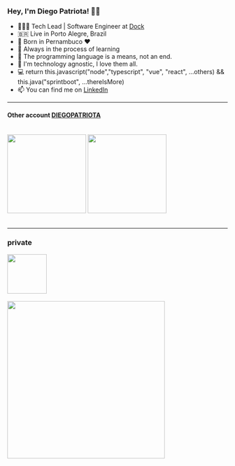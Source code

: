 ### Hey, I'm Diego Patriota! 👨‍💻

- 👨🏾‍💻 Tech Lead | Software Engineer at [Dock](https://www.dock.tech/)
- 🇧🇷 Live in Porto Alegre, Brazil
- 🌵 Born in Pernambuco ❤
- 🚀 Always in the process of learning
- 🔑 The programming language is a means, not an end.
- 🧬 I'm technology agnostic, I love them all.
- 💻 return this.javascript("node","typescript", "vue", "react", ...others) && this.java("sprintboot", ...thereIsMore)
- 📫 You can find me on [LinkedIn](https://br.linkedin.com/in/diego-patriota-10a148b9)

---

#### Other account [DIEGOPATRIOTA](https://github.com/DIEGOPATRIOTA)

<br/>
<div> 
  <img height="180em" src="https://github-readme-stats.vercel.app/api?username=diegopatriota&show_icons=true&theme=dracula&include_all_commits=true&count_private=true&custom_title=Github%20Stats" />
  <img height="180em" src="https://github-readme-stats.vercel.app/api/top-langs/?username=diegopatriota&lang_count=20&layout=compact&theme=dracula" />
</div>
<br/>

---

<div>
 <h3> private </h3> 
 <img height="90em" src="https://user-images.githubusercontent.com/88724815/196972785-494fb6a7-80e8-476f-878e-c65ab4f43b49.png" />
</div>


<br/>
<div> 
  <img height="360em" src="https://user-images.githubusercontent.com/88724815/196970854-6e41851b-e6c0-43c2-a1f4-58ae52796e46.png" />
</div>
<br/>
